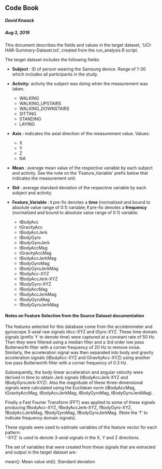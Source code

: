 ## Code Book
##### David Knaack
##### Aug 3, 2019

This document describes the fields and values in the target dataset, ‘UCI-HAR-Summary-Dataset.txt’,
created from the run_analysis.R script.

The target dataset includes the following fields:

- **Subject** : ID of person wearing the Samsung device.  Range of 1-30 which includes all 
                participants in the study.

- **Activity**: activity the subject was doing when the measurement was taken. 

    + WALKING
    + WALKING_UPSTAIRS
    + WALKING_DOWNSTAIRS
    + SITTING
    + STANDING
    + LAYING
    
- **Axis** : indicates the axial direction of the measurement value. Values:

    + X
    + Y
    + Z 
    + NA
    
- **Mean** : average mean value of the respective variable by each subject and activity.  See 
             the note on the 'Feature_Variable' prefix below that indicates the measurement unit.

- **Std** : average standard deviation of the respective variable by each subject and activity.

- **Feature_Variable** : **t** pre-fix denotes a **time** (normalized and bound to absolute value 
                         range of 0:1) variable; **f** pre-fix denotes a **frequency** (normalized 
                         and bound to absolute value range of 0:1)  variable.

    + tBodyAcc
    + tGravityAcc
    + tBodyAccJerk
    + tBodyGyro
    + tBodyGyroJerk
    + tBodyAccMag
    + tGravityAccMag
    + tBodyAccJerkMag
    + tBodyGyroMag
    + tBodyGyroJerkMag
    + fBodyAcc-XYZ
    + fBodyAccJerk-XYZ
    + fBodyGyro-XYZ
    + fBodyAccMag
    + fBodyAccJerkMag
    + fBodyGyroMag
    + fBodyGyroJerkMag

#### Notes on Feature Selection from the Source Dataset documentation

The features selected for this database come from the accelerometer and gyroscope 3-axial raw signals 
tAcc-XYZ and tGyro-XYZ. These time domain signals (prefix 't' to denote time) were captured at a 
constant rate of 50 Hz. Then they were filtered using a median filter and a 3rd order low pass 
Butterworth filter with a corner frequency of 20 Hz to remove noise. Similarly, the acceleration signal 
was then separated into body and gravity acceleration signals (tBodyAcc-XYZ and tGravityAcc-XYZ) using 
another low pass Butterworth filter with a corner frequency of 0.3 Hz. 

Subsequently, the body linear acceleration and angular velocity were derived in time to obtain Jerk 
signals (tBodyAccJerk-XYZ and tBodyGyroJerk-XYZ). Also the magnitude of these three-dimensional signals 
were calculated using the Euclidean norm (tBodyAccMag, tGravityAccMag, tBodyAccJerkMag, tBodyGyroMag, 
tBodyGyroJerkMag). 

Finally a Fast Fourier Transform (FFT) was applied to some of these signals producing fBodyAcc-XYZ, 
fBodyAccJerk-XYZ, fBodyGyro-XYZ, fBodyAccJerkMag, fBodyGyroMag, fBodyGyroJerkMag. (Note the 'f' to 
indicate frequency domain signals). 

These signals were used to estimate variables of the feature vector for each pattern:  
'-XYZ' is used to denote 3-axial signals in the X, Y and Z directions.


The set of variables that were created from these signals that are extracted and output in the target dataset are: 

mean(): Mean value
std(): Standard deviation
